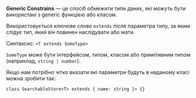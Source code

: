**Generic Constrains** — це спосіб обмежити типи даних, які можуть бути використані з generic функцією або класом.

Використовується ключове слово `extends` після параметра типу, за яким слідує тип, який він повинен наслідувати або мати.

Синтаксис: `<T extends SomeType>`

`SomeType` може бути інтерфейсом, типом, класом або примітивним типом (наприклад, `string | number`).

Якщо нам потрібно чітко вказати які параметри будуть в наданому класі можна зробити так:
```
class SearchableStore<T> extends { name: string }> {}
```
